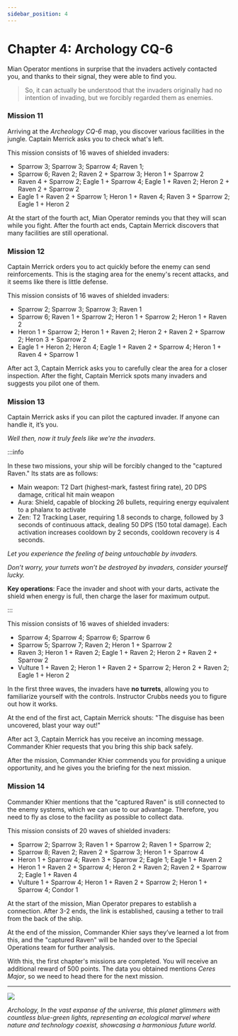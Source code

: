 ```yaml
---
sidebar_position: 4
---
```


# Chapter 4: Archology CQ-6

Mian Operator mentions in surprise that the invaders actively contacted you, and thanks to their signal, they were able to find you.

> So, it can actually be understood that the invaders originally had no intention of invading, but we forcibly regarded them as enemies.

### Mission 11

Arriving at the *Archeology CQ-6* map, you discover various facilities in the jungle. Captain Merrick asks you to check what's left.

This mission consists of 16 waves of shielded invaders:

- Sparrow 3; Sparrow 3; Sparrow 4; Raven 1;
- Sparrow 6; Raven 2; Raven 2 + Sparrow 3; Heron 1 + Sparrow 2
- Raven 4 + Sparrow 2; Eagle 1 + Sparrow 4; Eagle 1 + Raven 2; Heron 2 + Raven 2 + Sparrow 2
- Eagle 1 + Raven 2 + Sparrow 1; Heron 1 + Raven 4; Raven 3 + Sparrow 2; Eagle 1 + Heron 2

At the start of the fourth act, Mian Operator reminds you that they will scan while you fight. After the fourth act ends, Captain Merrick discovers that many facilities are still operational.

### Mission 12

Captain Merrick orders you to act quickly before the enemy can send reinforcements. This is the staging area for the enemy's recent attacks, and it seems like there is little defense.

This mission consists of 16 waves of shielded invaders:

- Sparrow 2; Sparrow 3; Sparrow 3; Raven 1
- Sparrow 6; Raven 1 + Sparrow 2; Heron 1 + Sparrow 2; Heron 1 + Raven 2
- Heron 1 + Sparrow 2; Heron 1 + Raven 2; Heron 2 + Raven 2 + Sparrow 2; Heron 3 + Sparrow 2
- Eagle 1 + Heron 2; Heron 4; Eagle 1 + Raven 2 + Sparrow 4; Heron 1 + Raven 4 + Sparrow 1

After act 3, Captain Merrick asks you to carefully clear the area for a closer inspection. After the fight, Captain Merrick spots many invaders and suggests you pilot one of them.

### Mission 13

Captain Merrick asks if you can pilot the captured invader. If anyone can handle it, it’s you.

*Well then, now it truly feels like we're the invaders.*

:::info

In these two missions, your ship will be forcibly changed to the "captured Raven." Its stats are as follows:

- Main weapon: T2 Dart (highest-mark, fastest firing rate), 20 DPS damage, critical hit main weapon
- Aura: Shield, capable of blocking 26 bullets, requiring energy equivalent to a phalanx to activate
- Zen: T2 Tracking Laser, requiring 1.8 seconds to charge, followed by 3 seconds of continuous attack, dealing 50 DPS (150 total damage). Each activation increases cooldown by 2 seconds, cooldown recovery is 4 seconds.

*Let you experience the feeling of being untouchable by invaders.*

*Don’t worry, your turrets won’t be destroyed by invaders, consider yourself lucky.*

**Key operations**: Face the invader and shoot with your darts, activate the shield when energy is full, then charge the laser for maximum output.

:::

This mission consists of 16 waves of shielded invaders:

- Sparrow 4; Sparrow 4; Sparrow 6; Sparrow 6
- Sparrow 5; Sparrow 7; Raven 2; Heron 1 + Sparrow 2
- Raven 3; Heron 1 + Raven 2; Eagle 1 + Raven 2; Heron 2 + Raven 2 + Sparrow 2
- Vulture 1 + Raven 2; Heron 1 + Raven 2 + Sparrow 2; Heron 2 + Raven 2; Eagle 1 + Heron 2

In the first three waves, the invaders have **no turrets**, allowing you to familiarize yourself with the controls. Instructor Crubbs needs you to figure out how it works.

At the end of the first act, Captain Merrick shouts: "The disguise has been uncovered, blast your way out!"

After act 3, Captain Merrick has you receive an incoming message. Commander Khier requests that you bring this ship back safely.

After the mission, Commander Khier commends you for providing a unique opportunity, and he gives you the briefing for the next mission.

### Mission 14

Commander Khier mentions that the "captured Raven" is still connected to the enemy systems, which we can use to our advantage. Therefore, you need to fly as close to the facility as possible to collect data.

This mission consists of 20 waves of shielded invaders:

- Sparrow 2; Sparrow 3; Raven 1 + Sparrow 2; Raven 1 + Sparrow 2;
- Sparrow 8; Raven 2; Raven 2 + Sparrow 3; Heron 1 + Sparrow 4
- Heron 1 + Sparrow 4; Raven 3 + Sparrow 2; Eagle 1; Eagle 1 + Raven 2
- Heron 1 + Raven 2 + Sparrow 4; Heron 2 + Raven 2; Raven 2 + Sparrow 2; Eagle 1 + Raven 4
- Vulture 1 + Sparrow 4; Heron 1 + Raven 2 + Sparrow 2; Heron 1 + Sparrow 4; Condor 1

At the start of the mission, Mian Operator prepares to establish a connection. After 3-2 ends, the link is established, causing a tether to trail from the back of the ship.

At the end of the mission, Commander Khier says they’ve learned a lot from this, and the "captured Raven" will be handed over to the Special Operations team for further analysis.

With this, the first chapter's missions are completed. You will receive an additional reward of 500 points. The data you obtained mentions *Ceres Major*, so we need to head there for the next mission.

---

<img src="/Campaign/arc.png" style={{zoom:0.5}}/>

*Archology, In the vast expanse of the universe, this planet glimmers with countless blue-green lights, representing an ecological marvel where nature and technology coexist, showcasing a harmonious future world.*